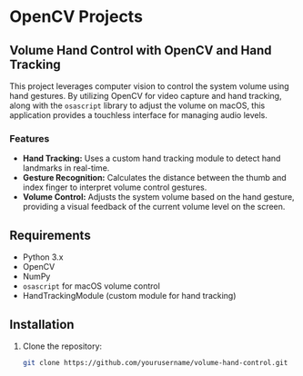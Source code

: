 # OpenCV Projects

## Volume Hand Control with OpenCV and Hand Tracking

This project leverages computer vision to control the system volume using hand gestures. By utilizing OpenCV for video capture and hand tracking, along with the `osascript` library to adjust the volume on macOS, this application provides a touchless interface for managing audio levels.

### Features

- **Hand Tracking:** Uses a custom hand tracking module to detect hand landmarks in real-time.
- **Gesture Recognition:** Calculates the distance between the thumb and index finger to interpret volume control gestures.
- **Volume Control:** Adjusts the system volume based on the hand gesture, providing a visual feedback of the current volume level on the screen.

## Requirements

- Python 3.x
- OpenCV
- NumPy
- `osascript` for macOS volume control
- HandTrackingModule (custom module for hand tracking)

## Installation

1. Clone the repository:
   ```sh
   git clone https://github.com/yourusername/volume-hand-control.git
   ```
